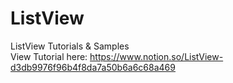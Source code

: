 # ListView
ListView Tutorials & Samples <br />
View Tutorial here: https://www.notion.so/ListView-d3db9976f96b4f8da7a50b6a6c68a469